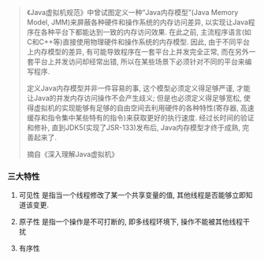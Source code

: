 >《Java虚拟机规范》中曾试图定义一种“Java内存模型”(Java Memory Model, JMM)来屏蔽各种硬件和操作系统的内存访问差异, 以实现让Java程序在各种平台下都能达到一致的内存访问效果. 在此之前, 主流程序语言(如C和C++等)直接使用物理硬件和操作系统的内存模型. 因此, 由于不同平台上内存模型的差异, 有可能导致程序在一套平台上并发完全正常, 而在另外一套平台上并发访问却经常出错, 所以在某些场景下必须针对不同的平台来编写程序.
>
>定义Java内存模型并非一件容易的事, 这个模型必须定义得足够严谨, 才能让Java的并发内存访问操作不会产生歧义; 但是也必须定义得足够宽松, 使得虚拟机的实现能够有足够的自由空间去利用硬件的各种特性(寄存器, 高速缓存和指令集中某些特有的指令)来获取更好的执行速度. 经过长时间的验证和修补, 直到JDK5(实现了JSR-133)发布后, Java内存模型才终于成熟, 完善起来了.
>
>摘自《深入理解Java虚拟机》


### 三大特性
1. 可见性
是指当一个线程修改了某一个共享变量的值, 其他线程是否能够立即知道该变更.

2. 原子性
是指一个操作是不可打断的, 即多线程环境下, 操作不能被其他线程干扰

3. 有序性
